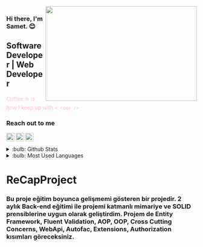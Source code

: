 <img src="https://media.giphy.com/media/VTtANKl0beDFQRLDTh/giphy.gif" align="right" width="400" height="250">

### Hi there, I'm Samet. :blush:

## Software Developer | Web Developer

<font color="pink">Coffee :coffee: is how I keep up with `< code />` </font>

### Reach out to me

[<img  width="22" src="https://unpkg.com/simple-icons@v4/icons/youtube.svg" align="left" />][youtube]
[<img  width="22" src="https://unpkg.com/simple-icons@v4/icons/linkedin.svg" align="left" />][linkedin] 
[<img  width="22" src="https://unpkg.com/simple-icons@v4/icons/instagram.svg" align="left" />][instagram]

<br />
<br />

<details>
<summary>:bulb: Github Stats</summary>
<img src="https://github-readme-stats.vercel.app/api?username=SametSay&theme=radical" >
</details>
 
<details>
<summary>:bulb:  Most Used Languages</summary>
<img src="https://github-readme-stats.vercel.app/api/top-langs/?username=SametSay&layout=compact" >
</details>

[youtube]: https://www.youtube.com/channel/UC3hI3nxRUjDIO-2JCVOV-pw
[linkedin]: https://www.linkedin.com/in/samet-say-30b67720b/
[instagram]: https://www.instagram.com/sametsayy/

# ReCapProject
### Bu proje eğitim boyunca gelişmemi gösteren bir projedir. 2 aylık Back-end eğitimi ile projemi katmanlı mimariye ve SOLID prensiblerine uygun olarak geliştirdim. Projem de Entity Framework, Fluent Validation, AOP, OOP, Cross Cutting Concerns, WebApi, Autofac, Extensions, Authorization kısımları göreceksiniz.



